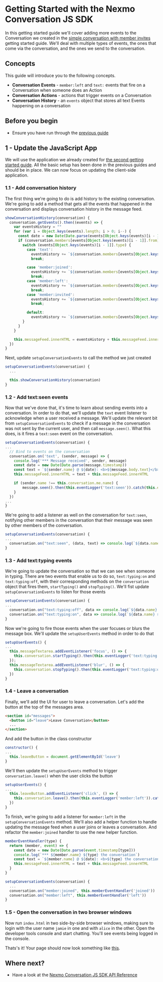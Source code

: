 # Getting Started with the Nexmo Conversation JS SDK

In this getting started guide we'll cover adding more events to the Conversation we created in the [simple conversation with member invites](2-inviting-members.md) getting started guide. We'll deal with multiple types of events, the ones that come via the conversation, and the ones we send to the conversation.

## Concepts

This guide will introduce you to the following concepts.

- **Conversation Events** - `member:left` and `text:` events that fire on a Conversation when someone does an Action
- **Conversation Actions** - actions that trigger events on a Conversation
- **Conversation History** - an `events` object that stores all text Events happening on a conversation

## Before you begin

- Ensure you have run through the [previous guide](2-inviting-members.md)

## 1 - Update the JavaScript App

We will use the application we already created for [the second getting started guide](2-inviting-members.md). All the basic setup has been done in the previous guides and should be in place. We can now focus on updating the client-side application.

### 1.1 - Add conversation history

The first thing we're going to do is add history to the existing conversation. We're going to add a method that gets all the events that happened in the conversation and displays conversation history in the message feed.

```javascript
showConversationHistory(conversation) {
  conversation.getEvents().then((events) => {
    var eventsHistory = ""
    for (var i = Object.keys(events).length; i > 0; i--) {
      const date = new Date(Date.parse(events[Object.keys(events)[i - 1]].timestamp))
      if (conversation.members[events[Object.keys(events)[i - 1]].from]) {
        switch (events[Object.keys(events)[i - 1]].type) {
          case 'text':
            eventsHistory += `${conversation.members[events[Object.keys(events)[i - 1]].from].name} @ ${date}: <b>${events[Object.keys(events)[i - 1]].body.text}</b><br>`
            break;

          case 'member:joined':
            eventsHistory += `${conversation.members[events[Object.keys(events)[i - 1]].from].name} @ ${date}: <b>joined the conversation</b><br>`
            break;
          case 'member:left':
            eventsHistory += `${conversation.members[events[Object.keys(events)[i - 1]].from].name} @ ${date}: <b>left the conversation</b><br>`
            break;
          case 'member:invited':
            eventsHistory += `${conversation.members[events[Object.keys(events)[i - 1]].from].name} @ ${date}: <b>invited to the conversation</b><br>`
            break;

          default:
            eventsHistory += `${conversation.members[events[Object.keys(events)[i - 1]].from].name} @ ${date}: <b>unknown event</b><br>`
        }
      }
    }

    this.messageFeed.innerHTML = eventsHistory + this.messageFeed.innerHTML
  })
}
```

Next, update `setupConversationEvents` to call the method we just created

```javascript
setupConversationEvents(conversation) {
  ...

  this.showConversationHistory(conversation)
}
```

### 1.2 - Add text:seen events

Now that we've done that, it's time to learn about sending events into a conversation. In order to do that, we'll update the `text` event listener to acknowledge when a user received a message. We'll update the relevant bit from `setupConversationEvents` to check if a message in the conversation was not sent by the current user, and then call `message.seen()`. What this does, is it fires a `text:seen` event on the conversation.

```javascript
setupConversationEvents(conversation) {
...
  // Bind to events on the conversation
  conversation.on('text', (sender, message) => {
    console.log('*** Message received', sender, message)
    const date = new Date(Date.parse(message.timestamp))
    const text = `${sender.name} @ ${date}: <b>${message.body.text}</b><br>`
    this.messageFeed.innerHTML = text + this.messageFeed.innerHTML

    if (sender.name !== this.conversation.me.name) {
        message.seen().then(this.eventLogger('text:seen')).catch(this.errorLogger)
    }
  })
...
}
```

We're going to add a listener as well on the conversation for `text:seen`, notifying other members in the conversation that their message was seen by other members of the conversation.

```javascript
setupConversationEvents(conversation) {
...
  conversation.on("text:seen", (data, text) => console.log(`${data.name} saw text: ${text.body.text}`))
}
```

### 1.3 - Add text:typing events

We're going to update the conversation so that we can see when someone in typing. There are two events that enable us to do so, `text:typing:on` and `text:typing:off`, with their corresponding methods on the `conversation` object that fires them, `startTyping()` and `stopTyping()`. We'll fist update `setupConversationEvents` to listen for those events

```javascript
setupConversationEvents(conversation) {
...
  conversation.on("text:typing:off", data => console.log(`${data.name} stopped typing...`))
  conversation.on("text:typing:on", data => console.log(`${data.name} started typing...`))
}
```

Now we're going to fire those events when the user focuses or blurs the message box. We'll update the `setupUserEvents` method in order to do that

```javascript
setupUserEvents() {
...
  this.messageTextarea.addEventListener('focus', () => {
    this.conversation.startTyping().then(this.eventLogger('text:typing:on')).catch(this.errorLogger)
  });
  this.messageTextarea.addEventListener('blur', () => {
    this.conversation.stopTyping().then(this.eventLogger('text:typing:off')).catch(this.errorLogger)
  })
}
```

### 1.4 - Leave a conversation

Finally, we'll add the UI for user to leave a conversation. Let's add the button at the top of the messages area.
```html
<section id="messages">
  <button id="leave">Leave Conversation</button>
  ...
</section>

```

And add the button in the class constructor

```javascript
constructor() {
...
  this.leaveButton = document.getElementById('leave')
}
```

We'll then update the `setupUserEvents` method to trigger `conversation.leave()` when the user clicks the button

```javascript
setupUserEvents() {
...
  this.leaveButton.addEventListener('click', () => {
    this.conversation.leave().then(this.eventLogger('member:left')).catch(this.errorLogger)
  })
}
```

To finish, we're going to add a listener for `member:left` in the `setupConversationEvents` method. We'll also add a helper function to handle updating the message feed when a user joins or leaves a conversation. And refactor the `member:joined` handler to use the new helper function.

```javascript
memberEventHandler(type) {
  return (member, event) => {
    const date = new Date(Date.parse(event.timestamp[type]))
    console.log(`*** ${member.name} ${type} the conversation`)
    const text = `${member.name} @ ${date}: <b>${type} the conversation</b><br>`
    this.messageFeed.innerHTML = text + this.messageFeed.innerHTML
  }
}

setupConversationEvents(conversation) {
  ...
  conversation.on("member:joined", this.memberEventHandler('joined'))
  conversation.on("member:left", this.memberEventHandler('left'))
}
```


### 1.5 - Open the conversation in two browser windows

Now run `index.html` in two side-by-side browser windows, making sure to login with the user name `jamie` in one and with `alice` in the other. Open the developer tools console and start chatting. You'll see events being logged in the console.

Thats's it! Your page should now look something like [this](../examples/3-utilizing-events/index.html).


## Where next?

- Have a look at the [Nexmo Conversation JS SDK API Reference](https://ea.developer.nexmo.com/sdk/conversation/javascript/)
